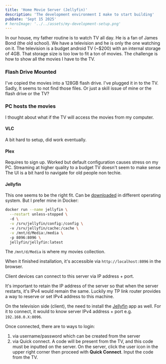 ```yaml
---
title: 'Home Movie Server (Jellyfin)'
description: 'The development environment I make to start building'
pubDate: 'Sept 15 2025'
# heroImage: '../../assets/my-development-setup.png'
---
```


In our house, my father routine is to watch TV all day. He is a fan of James Bond (the old school). We have a television and he is only the one watching on it.
The television is a budget android TV (~$200) with an internal storage of 4GB. That storage size is too low to fit a ton of movies. The challenge is how to show all the movies I have to the TV.

### Flash Drive Mounted

I've copied the movies into a 128GB flash drive. I've plugged it in to the TV. Sadly, It seems to not find those files. Or just a skill issue of mine or the flash drive or the TV?

### PC hosts the movies

I thought about what if the TV will access the movies from my computer.


#### VLC

A bit hard to setup, did work eventually.


#### Plex

Requires to sign up.
Worked but default configuration causes stress on my PC. Streaming at higher quality to a budget TV doesn't seem to make sense 
The UI is a bit hard to navigate for old people non techie.

#### Jellyfin

This one seems to be the right fit. Can be [downloaded](https://jellyfin.org/downloads/windows/) in different operating system. But I prefer mine in Docker:

```bash
docker run --name jellyfin \
  --restart unless-stopped \ 
  -d \
  -v /srv/jellyfin/config:/config \ 
  -v /srv/jellyfin/cache:/cache \
  -v /mnt/d/Media:/media \ 
  -p 8096:8096 \
  jellyfin/jellyfin:latest
```

The `/mnt/d/Media` is where my movies collection.

When it finished installation, it's accessible via `http://localhost:8096` in the browser.

Client devices can connect to this server via IP address + port.

It's important to retain the IP address of the server so that when the server restarts, it's IPv4 would remain the same. 
Luckily my TP link router provides a way to reserve or set IPv4 address to this machine.

On the television side (client), the need to install the [Jellyfin](https://play.google.com/store/apps/details?id=org.jellyfin.mobile&hl=en) app as well.
For it to connect, it would to know server IPv4 address + port e.g. `192.168.0.X:8096`.

Once connected, there are to ways to login: 
1. via username/password which can be created from the server
2. via Quick connect. A code will be present from the TV, and this code must be inputted on the server. On the server, click the user icon in the upper right corner then proceed with **Quick Connect**. Input the code from the TV.
